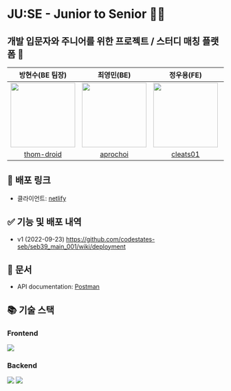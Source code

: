 # JU:SE - Junior to Senior 👨‍👧

## 개발 입문자와 주니어를 위한 프로젝트 / 스터디 매칭 플랫폼 📍

|                                                                                                                                                                                                                                                             방현수(BE 팀장)                                                                                                                                                                                                                                                             |                                                                                                                                                                                                                                                                  최영민(BE)                                                                                                                                                                                                                                                                   |                                                                                                                                                                                                                                                                  정우용(FE)                                                                                                                                                                                                                                                                   |                                                                                                                                                                                                                                                                    김은주(FE)                                                                                                                                                                                                                                                                     |
| :-------------------------------------------------------------------------------------------------------------------------------------------------------------------------------------------------------------------------------------------------------------------------------------------------------------------------------------------------------------------------------------------------------------------------------------------------------------------------------------------------------------------------------------: | :-------------------------------------------------------------------------------------------------------------------------------------------------------------------------------------------------------------------------------------------------------------------------------------------------------------------------------------------------------------------------------------------------------------------------------------------------------------------------------------------------------------------------------------------: | :-------------------------------------------------------------------------------------------------------------------------------------------------------------------------------------------------------------------------------------------------------------------------------------------------------------------------------------------------------------------------------------------------------------------------------------------------------------------------------------------------------------------------------------------: | :-----------------------------------------------------------------------------------------------------------------------------------------------------------------------------------------------------------------------------------------------------------------------------------------------------------------------------------------------------------------------------------------------------------------------------------------------------------------------------------------------------------------------------------------------: |
| <img src="https://e7.pngegg.com/pngimages/91/840/png-clipart-super-mario-odyssey-super-mario-3d-land-new-super-mario-bros-wii-mario-heroes-nintendo-thumbnail.png" width=150 height=150> | <img src="https://static.wikia.nocookie.net/mariokart/images/0/09/GoombaNSMB.jpg/revision/latest/top-crop/width/360/height/450?cb=20080728222842" width=150 height=150> | <img src="https://i.pinimg.com/474x/78/58/5d/78585da7ee6b5cd6a58f35c9e39acc22.jpg" width=150 height=150> | <img src="https://upload.wikimedia.org/wikipedia/en/b/b2/Koopa_Troopa_NSMBU.png" width=150 height=150> |
|                                                                                                                                                                                                                                               [thom-droid](https://github.com/thom-droid)                                                                                                                                                                                                                                               |                                                                                                                                                                                                                                                    [aprochoi](https://github.com/aprochoi)                                                                                                                                                                                                                                                    |                                                                                                                                                                                                                                                    [cleats01](https://github.com/cleats01)                                                                                                                                                                                                                                                    |                                                                                                                                                                                                                                                        [ekim49](https://github.com/ekim49)                                                                                                                                                                                                                                                        |

## 🔗 배포 링크

- 클라이언트: [netlify](https://junior-to-senior-private.netlify.app/)


## ✅ 기능 및 배포 내역
- v1 (2022-09-23) https://github.com/codestates-seb/seb39_main_001/wiki/deployment


## 📕 문서
- API documentation: [Postman](https://documenter.getpostman.com/view/16361879/2s7YfGGJqm#intro)

## 📚 기술 스택

### Frontend
![](https://img.shields.io/badge/react-6-9cf?style=for-the-badge)

### Backend
![](https://img.shields.io/badge/spring%20boot-2.7.3-green?style=for-the-badge)
![](https://img.shields.io/badge/java-11-blue?style=for-the-badge)

